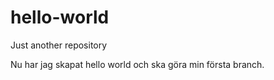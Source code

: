# hello-world
Just another repository

Nu har jag skapat hello world och ska göra min första branch.
